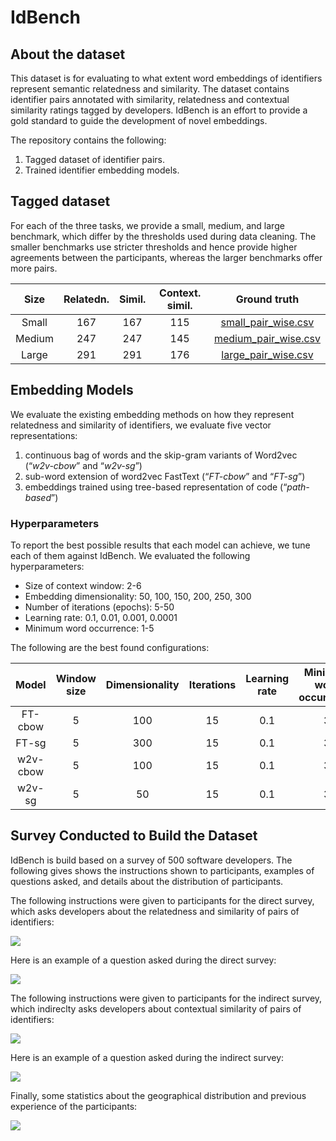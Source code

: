 # IdBench
## About the dataset
This dataset is for evaluating to what extent word embeddings of identifiers represent semantic relatedness and similarity. The dataset contains identifier pairs annotated with similarity, relatedness and contextual similarity ratings tagged by developers. IdBench is an effort to provide a gold standard to guide the development of novel embeddings. 

The repository contains the following:
1. Tagged dataset of identifier pairs.
2. Trained identifier embedding models.

## Tagged dataset
For each of the three tasks, we provide a small, medium, and large benchmark, which differ by the thresholds used during data cleaning. The smaller benchmarks use stricter thresholds and hence provide higher agreements between the participants, whereas the larger benchmarks offer more pairs.

|Size|Relatedn.|Simil.|Context. simil.|Ground truth|
|:-----:|:----:|:-----:|:----:|:--:|
|Small  |  167|167|115 | [small_pair_wise.csv](small_pair_wise.csv)|
|Medium |  247|247|145 | [medium_pair_wise.csv](medium_pair_wise.csv)|
|Large  |  291|291|176 | [large_pair_wise.csv](large_pair_wise.csv)|


## Embedding Models
We evaluate the existing embedding methods on how they represent relatedness and similarity of identifiers, we evaluate five vector representations:
1. continuous bag of words and the skip-gram variants of Word2vec (“_w2v-cbow_” and “_w2v-sg_”)
2. sub-word extension of word2vec FastText (“_FT-cbow_” and “_FT-sg_”)
3. embeddings trained using tree-based representation of code (“_path-based_”)


### Hyperparameters
To report the best possible results that each model can achieve, we tune each of them against IdBench. We evaluated the following hyperparameters:
 * Size of context window: 2-6
 * Embedding dimensionality: 50, 100, 150, 200, 250, 300
 * Number of iterations (epochs): 5-50
 * Learning rate: 0.1, 0.01, 0.001, 0.0001
 * Minimum word occurrence: 1-5

The following are the best found configurations:

|Model|Window size|Dimensionality|Iterations|Learning rate|Minimum word occurrence|
|:---:|:---:|:---:|:---:|:---:|:---:|
|FT-cbow|5|100|15|0.1|3|
|FT-sg   |  5  |   300  |   15  |   0.1    | 3|
|w2v-cbow |    5 |    100  |   15  |   0.1  |   3|
|w2v-sg    | 5    | 50    | 15 |    0.1    | 3| 

## Survey Conducted to Build the Dataset
IdBench is build based on a survey of 500 software developers. The following gives shows the instructions shown to participants, examples of questions asked, and details about the distribution of participants.

The following instructions were given to participants for the direct survey, which asks developers about the relatedness and similarity of pairs of identifiers:

![](https://raw.githubusercontent.com/sola-st/IdBench/master/images/instructions_direct_survey.png)

Here is an example of a question asked during the direct survey:

![](https://raw.githubusercontent.com/sola-st/IdBench/master/images/example_direct_survey.png)

The following instructions were given to participants for the indirect survey, which indireclty asks developers about contextual similarity of pairs of identifiers:

![](https://raw.githubusercontent.com/sola-st/IdBench/master/images/instructions_indirect_survey.png)

Here is an example of a question asked during the indirect survey:

![](https://raw.githubusercontent.com/sola-st/IdBench/master/images/example_indirect_survey.png)

Finally, some statistics about the geographical distribution and previous experience of the participants:

![](https://raw.githubusercontent.com/sola-st/IdBench/master/images/participants.png)